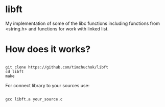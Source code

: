 # libft
My implementation of some of the libc functions including functions from &lt;string.h> and functions for work with linked list.

<h1>How does it works?</h1>

<pre><code>
git clone https://github.com/timchuchok/libft
cd libft
make
</pre></code>

For connect library to your sources use:
<pre>
<code>
gcc libft.a your_source.c
</code>
</pre>

